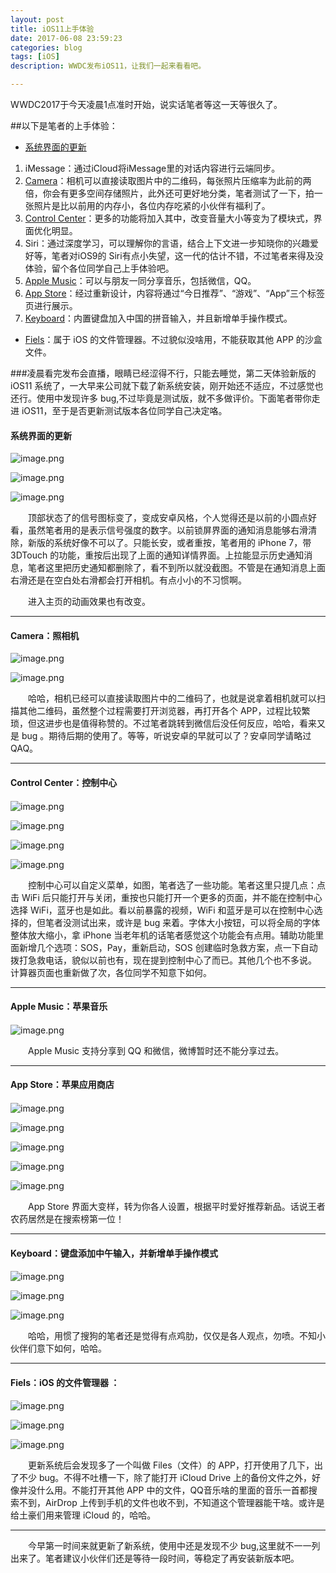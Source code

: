 ```yaml
---
layout: post
title: iOS11上手体验
date: 2017-06-08 23:59:23
categories: blog
tags: [iOS]
description: WWDC发布iOS11，让我们一起来看看吧。

---
```



WWDC2017于今天凌晨1点准时开始，说实话笔者等这一天等很久了。

##以下是笔者的上手体验：
*  [系统界面的更新](#0) 
1. iMessage：通过iCloud将iMessage里的对话内容进行云端同步。
3. [Camera](#1)：相机可以直接读取图片中的二维码，每张照片压缩率为此前的两倍，你会有更多空间存储照片，此外还可更好地分类，笔者测试了一下，拍一张照片是比以前用的内存小，各位内存吃紧的小伙伴有福利了。
4. [Control Center](#4)：更多的功能将加入其中，改变音量大小等变为了模块式，界面优化明显。
5. Siri：通过深度学习，可以理解你的言语，结合上下文进一步知晓你的兴趣爱好等，笔者对iOS9的 Siri有点小失望，这一代的估计不错，不过笔者来得及没体验，留个各位同学自己上手体验吧。
7. [Apple Music](#7)：可以与朋友一同分享音乐，包括微信，QQ。
8. [App Store](#8)：经过重新设计，内容将通过“今日推荐”、“游戏”、“App”三个标签页进行展示。
9. [Keyboard](#9)：内置键盘加入中国的拼音输入，并且新增单手操作模式。
* [Fiels](#10)：属于 iOS 的文件管理器。不过貌似没啥用，不能获取其他 APP 的沙盒文件。

###凌晨看完发布会直播，眼睛已经涩得不行，只能去睡觉，第二天体验新版的 iOS11 系统了，一大早来公司就下载了新系统安装，刚开始还不适应，不过感觉也还行。使用中发现许多 bug,不过毕竟是测试版，就不多做评价。下面笔者带你走进 iOS11，至于是否更新测试版本各位同学自己决定咯。

#### <h4 id="0">系统界面的更新</h4>
![image.png](http://upload-images.jianshu.io/upload_images/1395849-89f22bb32d743551.png?imageMogr2/auto-orient/strip%7CimageView2/2/w/1240)

![image.png](http://upload-images.jianshu.io/upload_images/1395849-bb06699395d4615b.png?imageMogr2/auto-orient/strip%7CimageView2/2/w/1240)

![image.png](http://upload-images.jianshu.io/upload_images/1395849-9a4a239e38e15083.png?imageMogr2/auto-orient/strip%7CimageView2/2/w/1240)
    
　　顶部状态了的信号图标变了，变成安卓风格，个人觉得还是以前的小圆点好看，虽然笔者用的是表示信号强度的数字。以前锁屏界面的通知消息能够右滑清除，新版的系统好像不可以了。只能长安，或者重按，笔者用的 iPhone 7，带 3DTouch 的功能，重按后出现了上面的通知详情界面。上拉能显示历史通知消息，笔者这里把历史通知都删除了，看不到所以就没截图。不管是在通知消息上面右滑还是在空白处右滑都会打开相机。有点小小的不习惯啊。

　　进入主页的动画效果也有改变。
***
#### <h4 id="1"> Camera：照相机</h4>

![image.png](http://upload-images.jianshu.io/upload_images/1395849-7c0f3436f456dfe1.png?imageMogr2/auto-orient/strip%7CimageView2/2/w/1240)

![image.png](http://upload-images.jianshu.io/upload_images/1395849-cbf0edacf405a6de.png?imageMogr2/auto-orient/strip%7CimageView2/2/w/1240)

　　哈哈，相机已经可以直接读取图片中的二维码了，也就是说拿着相机就可以扫描其他二维码，虽然整个过程需要打开浏览器，再打开各个 APP，过程比较繁琐，但这进步也是值得称赞的。不过笔者跳转到微信后没任何反应，哈哈，看来又是 bug 。期待后期的使用了。等等，听说安卓的早就可以了？安卓同学请略过QAQ。

***
#### <h4 id = "4"> Control Center：控制中心 <h4>

![image.png](http://upload-images.jianshu.io/upload_images/1395849-7fd4b10dd5234ffa.png?imageMogr2/auto-orient/strip%7CimageView2/2/w/1240)

![image.png](http://upload-images.jianshu.io/upload_images/1395849-9b97ee5ee4f9daa7.png?imageMogr2/auto-orient/strip%7CimageView2/2/w/1240)

![image.png](http://upload-images.jianshu.io/upload_images/1395849-0e275d2ee493a4a2.png?imageMogr2/auto-orient/strip%7CimageView2/2/w/1240)


![image.png](http://upload-images.jianshu.io/upload_images/1395849-c9db4c44d48d77ba.png?imageMogr2/auto-orient/strip%7CimageView2/2/w/1240)


　　控制中心可以自定义菜单，如图，笔者选了一些功能。笔者这里只提几点：点击 WiFi 后只能打开与关闭，重按也只能打开一个更多的页面，并不能在控制中心选择 WiFi，蓝牙也是如此。看以前暴露的视频，WiFi 和蓝牙是可以在控制中心选择的，但笔者没测试出来，或许是 bug 来着。字体大小按钮，可以将全局的字体整体放大缩小，拿 iPhone 当老年机的话笔者感觉这个功能会有点用。辅助功能里面新增几个选项：SOS，Pay，重新启动，SOS 创建临时急救方案，点一下自动拨打急救电话，貌似以前也有，现在提到控制中心了而已。其他几个也不多说。 计算器页面也重新做了次，各位同学不知意下如何。

***
#### <h4 id = "7"> Apple Music：苹果音乐 <h4>

![image.png](http://upload-images.jianshu.io/upload_images/1395849-e214b931552eab83.png?imageMogr2/auto-orient/strip%7CimageView2/2/w/1240)

　　Apple Music 支持分享到 QQ 和微信，微博暂时还不能分享过去。
***
#### <h4 id = "8"> App Store：苹果应用商店 <h4>

![image.png](http://upload-images.jianshu.io/upload_images/1395849-38081bad0379a4bd.png?imageMogr2/auto-orient/strip%7CimageView2/2/w/1240)

![image.png](http://upload-images.jianshu.io/upload_images/1395849-020013b2eb4d6507.png?imageMogr2/auto-orient/strip%7CimageView2/2/w/1240)

![image.png](http://upload-images.jianshu.io/upload_images/1395849-982ef8907bd711dd.png?imageMogr2/auto-orient/strip%7CimageView2/2/w/1240)

![image.png](http://upload-images.jianshu.io/upload_images/1395849-677a26359cee8c64.png?imageMogr2/auto-orient/strip%7CimageView2/2/w/1240)

![image.png](http://upload-images.jianshu.io/upload_images/1395849-26d4378c4a2756c8.png?imageMogr2/auto-orient/strip%7CimageView2/2/w/1240)

　　App Store 界面大变样，转为你各人设置，根据平时爱好推荐新品。话说王者农药居然是在搜索榜第一位！

***
#### <h4 id = "9"> Keyboard：键盘添加中午输入，并新增单手操作模式 <h4>

![image.png](http://upload-images.jianshu.io/upload_images/1395849-94de6a53f81b1583.png?imageMogr2/auto-orient/strip%7CimageView2/2/w/1240)

![image.png](http://upload-images.jianshu.io/upload_images/1395849-143dac8800c82867.png?imageMogr2/auto-orient/strip%7CimageView2/2/w/1240)

![image.png](http://upload-images.jianshu.io/upload_images/1395849-9258a1006ea01451.png?imageMogr2/auto-orient/strip%7CimageView2/2/w/1240)

　　哈哈，用惯了搜狗的笔者还是觉得有点鸡肋，仅仅是各人观点，勿喷。不知小伙伴们意下如何，哈哈。

***
#### <h4 id = "10"> Fiels：iOS 的文件管理器 ：<h4>

![image.png](http://upload-images.jianshu.io/upload_images/1395849-6eb43cd106900af1.png?imageMogr2/auto-orient/strip%7CimageView2/2/w/1240)

![image.png](http://upload-images.jianshu.io/upload_images/1395849-9e91c2120c53ffd5.png?imageMogr2/auto-orient/strip%7CimageView2/2/w/1240)

![image.png](http://upload-images.jianshu.io/upload_images/1395849-74652a71626e8eb4.png?imageMogr2/auto-orient/strip%7CimageView2/2/w/1240)

　　更新系统后会发现多了一个叫做 Files（文件）的 APP，打开使用了几下，出了不少 bug。不得不吐槽一下，除了能打开 iCloud Drive 上的备份文件之外，好像并没什么用。不能打开其他 APP 中的文件，QQ音乐啥的里面的音乐一首都搜索不到，AirDrop 上传到手机的文件也收不到，不知道这个管理器能干啥。或许是给土豪们用来管理 iCloud 的，哈哈。
***
　　今早第一时间来就更新了新系统，使用中还是发现不少 bug,这里就不一一列出来了。笔者建议小伙伴们还是等待一段时间，等稳定了再安装新版本吧。










